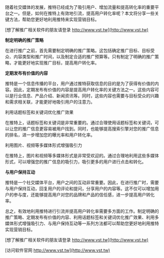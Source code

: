 随着社交媒体的发展，推特已经成为了吸引用户、增加流量和提高转化率的重要平台之一。但是，如何在推特上有效地引流，提高用户转化率呢？本文将分享一些关键方法，帮助您更好地利用推特来实现营销目标。

[想了解推广相关软件的朋友请登录 http://www.vst.tw](http://www.vst.tw)

**制定明确的推广策略**

在进行推广之前，首先需要制定明确的推广策略。这包括确定推广目标、目标受众、内容类型和推广时间，以及制定合适的推广预算等。只有制定了明确的推广策略，才能更好地实现推广目标，提高用户转化率。

**定期发布有价值的内容**

推特是一个信息传播的平台，用户通过推特获取信息的目的是为了获得有价值的内容。因此，定期发布有价值的内容是提高用户转化率的关键方法之一。这些内容可以是行业信息、产品介绍、新闻资讯等。同时，这些内容也需要与目标受众的兴趣和需求相关联，才能更好地吸引用户的注意力。

利用话题标签和关键词优化推广效果

在推特上，话题标签和关键词是非常重要的。通过合理使用话题标签和关键词，可以让您的推广信息更容易被用户找到。同时，也能够提高搜索引擎对您的推广信息的排名，进一步增加您的曝光率和用户转化率。

利用图片、视频等多媒体形式增强吸引力

在推特上，图片和视频等多媒体形式是非常受欢迎的。通过合理地利用这些多媒体形式，可以增强您的推广信息的吸引力，吸引更多的用户进行点击和转化。

**与用户保持互动**

推特是一个社交媒体平台，用户之间的互动非常重要。因此，在进行推广时，需要与用户保持互动，回复用户的评论和提问，分享用户的内容等。这不仅可以增加用户的参与度，还能够提高用户对您的品牌和产品的信任感，进一步提高用户转化率。

总之，有效地利用推特进行引流并提高用户转化率需要多方面的工作。制定明确的推广策略、定期发布有价值的内容、利用话题标签和关键词优化推广效果、利用多媒体形式增强吸引力、与用户保持互动等一系列方法都可以帮助您更好地利用推特实现营销目标。

[想了解推广相关软件的朋友请登录 http://www.vst.tw](http://www.vst.tw)


[访问软件官网 http://www.vst.tw](http://www.vst.tw)
